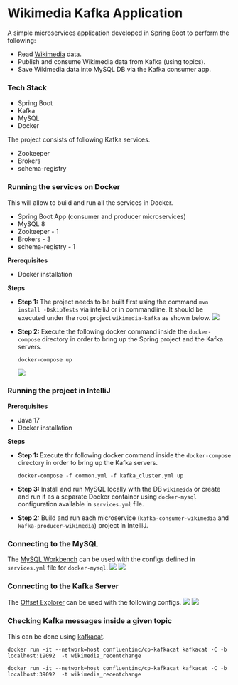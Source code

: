 # Wikimedia Kafka Application
A simple microservices application developed in Spring Boot to perform the following: 
- Read [Wikimedia](https://stream.wikimedia.org/v2/stream/recentchange) data.
- Publish and consume Wikimedia data from Kafka (using topics).
- Save Wikimedia data into MySQL DB via the Kafka consumer app.

### Tech Stack
- Spring Boot
- Kafka
- MySQL
- Docker

The project consists of following Kafka services.
- Zookeeper
- Brokers
- schema-registry

### Running the services on Docker
This will allow to build and run all the services in Docker.

- Spring Boot App (consumer and producer microservices)
- MySQL 8
- Zookeeper - 1
- Brokers - 3
- schema-registry - 1

<strong>Prerequisites</strong></br>
- Docker installation

<strong>Steps</strong></br>
- **Step 1:** The project needs to be built first using the command `mvn install -DskipTests` via intelliJ or in commandline. It should be executed under the root project `wikimedia-kafka` as shown below.
  ![](https://i.imgur.com/QVbx4Bw.png)
- **Step 2:** Execute the following docker command inside the `docker-compose` directory in order to bring up the Spring project and the Kafka servers.

    ```
    docker-compose up 
    ```
    ![](https://i.imgur.com/qU9fOpn.png)

### Running the project in IntelliJ
<strong>Prerequisites</strong></br>
- Java 17
- Docker installation

<strong>Steps</strong></br>
- **Step 1:** Execute thr following docker command inside the `docker-compose` directory in order to bring up the Kafka servers.

    ```
    docker-compose -f common.yml -f kafka_cluster.yml up 
    ```
- **Step 3:** Install and run MySQL locally with the DB `wikimeida` or create and run it as a separate Docker container using `docker-mysql` configuration available in `services.yml` file.

- **Step 2:** Build and run each microservice (`kafka-consumer-wikimedia` and `kafka-producer-wikimedia`) project in IntelliJ.

### Connecting to the MySQL
The [MySQL Workbench](https://www.mysql.com/products/workbench/) can be used with the configs defined in `services.yml` file for `docker-mysql`.
![](https://i.imgur.com/wJtl36p.png)
![](https://i.imgur.com/lFxhUAr.png)

### Connecting to the Kafka Server
The [Offset Explorer](https://www.kafkatool.com/) can be used with the following configs.
![](https://i.imgur.com/A6K4b8Y.png)
![](https://i.imgur.com/YBbZLAw.png)




### Checking Kafka messages inside a given topic
This can be done using [kafkacat](https://hub.docker.com/r/confluentinc/cp-kafkacat/).
```
docker run -it --network=host confluentinc/cp-kafkacat kafkacat -C -b  localhost:19092  -t wikimedia_recentchange
```

```
docker run -it --network=host confluentinc/cp-kafkacat kafkacat -C -b  localhost:39092  -t wikimedia_recentchange
```